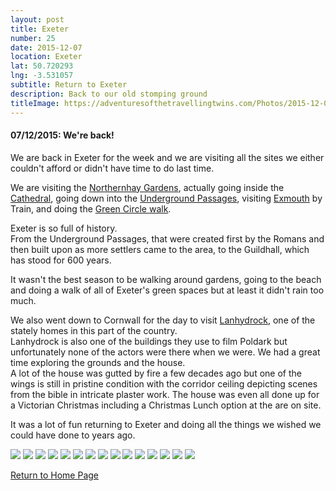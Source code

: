 ```yaml
---
layout: post
title: Exeter
number: 25
date: 2015-12-07
location: Exeter
lat: 50.720293
lng: -3.531057
subtitle: Return to Exeter
description: Back to our old stomping ground
titleImage: https://adventuresofthetravellingtwins.com/Photos/2015-12-07-Exeter/cover-min.JPG
---
```


<h4>07/12/2015: We're back!</h4>

We are back in Exeter for the week and we are visiting all the sites we either couldn't afford or didn't have time to do last time.

We are visiting the <a target="_blank" href="https://www.visitexeter.com/things-to-do/northernhay-gardens-p153793">Northernhay Gardens</a>, 
actually going inside the <a target="_blank" href="https://www.exeter-cathedral.org.uk/">Cathedral</a>, 
going down into the <a target="_blank" href="https://exeter.gov.uk/leisure-and-culture/our-attractions/underground-passages/">Underground Passages</a>, 
visiting <a target="_blank" href="https://www.visitsouthdevon.co.uk/places/exmouth-p221953">Exmouth</a> by Train, 
and doing the <a target="_blank" href="https://exeter.gov.uk/leisure-and-culture/walking-in-exeter/exeter-green-circle-walks/overview/"> Green Circle walk</a>.

Exeter is so full of history. <br>
From the Underground Passages, that were created first by the Romans and then built upon as more settlers came to the area, to the Guildhall, which has stood for 600 years. 

It wasn't the best season to be walking around gardens, going to the beach and doing a walk of all of Exeter's green spaces but at least it didn't rain too much.

We also went down to Cornwall for the day to visit <a target="_blank" href="https://www.nationaltrust.org.uk/lanhydrock">Lanhydrock</a>, one of the stately homes in this part of the country. <br>
Lanhydrock is also one of the buildings they use to film Poldark but unfortunately none of the actors were there when we were. We had a great time exploring the grounds and the house. <br>
A lot of the house was gutted by fire a few decades ago but one of the wings is still in pristine condition with the corridor ceiling depicting scenes from the bible in intricate plaster work. The house was even all done up for a Victorian Christmas including a Christmas Lunch option at the are on site.

It was a lot of fun returning to Exeter and doing all the things we wished we could have done to years ago. 

<img src="https://adventuresofthetravellingtwins.com/Photos/2015-12-07-Exeter/day24-min.jpg" class="image1">
<img src="https://adventuresofthetravellingtwins.com/Photos/2015-12-07-Exeter/day25-min.jpg" class="image1">
<img src="https://adventuresofthetravellingtwins.com/Photos/2015-12-07-Exeter/day26-min.jpg" class="image1">
<img src="https://adventuresofthetravellingtwins.com/Photos/2015-12-07-Exeter/day34-min.jpg" class="image1">
<img src="https://adventuresofthetravellingtwins.com/Photos/2015-12-07-Exeter/day35-min.jpg" class="image1">
<img src="https://adventuresofthetravellingtwins.com/Photos/2015-12-07-Exeter/day36-min.jpg" class="image1">
<img src="https://adventuresofthetravellingtwins.com/Photos/2015-12-07-Exeter/day42-min.jpg" class="image1">
<img src="https://adventuresofthetravellingtwins.com/Photos/2015-12-07-Exeter/day43-min.jpg" class="image1">
<img src="https://adventuresofthetravellingtwins.com/Photos/2015-12-07-Exeter/day51-min.jpg" class="image1">
<img src="https://adventuresofthetravellingtwins.com/Photos/2015-12-09-Lanhydroch/day12-min.jpg" class="image1">
<img src="https://adventuresofthetravellingtwins.com/Photos/2015-12-09-Lanhydroch/day14-min.jpg" class="image1">
<img src="https://adventuresofthetravellingtwins.com/Photos/2015-12-09-Lanhydroch/day16-min.jpg" class="image1">
<img src="https://adventuresofthetravellingtwins.com/Photos/2015-12-12-Exmouth/cover-min.jpg" class="image1">
<img src="https://adventuresofthetravellingtwins.com/Photos/2015-12-12-Exmouth/day12-min.jpg" class="image1">
<img src="https://adventuresofthetravellingtwins.com/Photos/2015-12-12-Exmouth/day14-min.jpg" class="image1">

<a href="https://adventuresofthetravellingtwins.com/">Return to Home Page</a>
